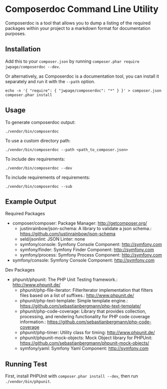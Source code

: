 # Composerdoc Command Line Utility

Composerdoc is a tool that allows you to dump a listing of the required packages
within your project to a markdown format for documentation purposes.

## Installation

Add this to your `composer.json` by running 
`composer.phar require jwpage/composerdoc --dev`.

Or alternatively, as Composerdoc is a documentation tool, you can install it separately
and run it with the `--path` option.

    echo -n '{ "require": { "jwpage/composerdoc": "*" } }' > composer.json
    composer.phar install

## Usage

To generate composerdoc output: 

    ./vendor/bin/composerdoc

To use a custom directory path: 
    
    ./vendor/bin/composerdoc --path <path_to_composer.json>
To include dev requirements: 

    ./vendor/bin/composerdoc --dev

To include requirements of requirements: 
    
    ./vendor/bin/composerdoc --sub

## Example Output

Required Packages

* composer/composer: Package Manager: <http://getcomposer.org/>
    * justinrainbow/json-schema: A library to validate a json schema.: <https://github.com/justinrainbow/json-schema>
    * seld/jsonlint: JSON Linter: none
    * symfony/console: Symfony Console Component: <http://symfony.com>
    * symfony/finder: Symfony Finder Component: <http://symfony.com>
    * symfony/process: Symfony Process Component: <http://symfony.com>
* symfony/console: Symfony Console Component: <http://symfony.com>

Dev Packages

* phpunit/phpunit: The PHP Unit Testing framework.: <http://www.phpunit.de/>
    * phpunit/php-file-iterator: FilterIterator implementation that filters files based on a list of suffixes.: <http://www.phpunit.de/>
    * phpunit/php-text-template: Simple template engine.: <https://github.com/sebastianbergmann/php-text-template/>
    * phpunit/php-code-coverage: Library that provides collection, processing, and rendering functionality for PHP code coverage information.: <https://github.com/sebastianbergmann/php-code-coverage>
    * phpunit/php-timer: Utility class for timing: <http://www.phpunit.de/>
    * phpunit/phpunit-mock-objects: Mock Object library for PHPUnit: <https://github.com/sebastianbergmann/phpunit-mock-objects/>
    * symfony/yaml: Symfony Yaml Component: <http://symfony.com>

## Running Test

First, install PHPUnit with `composer.phar install --dev`, then run 
`./vendor/bin/phpunit`.